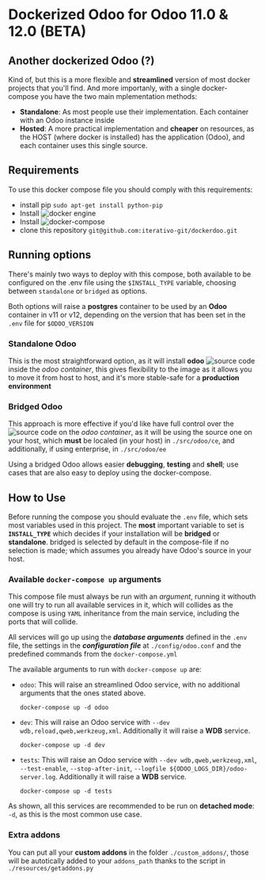 # Dockerized Odoo for Odoo 11.0 & 12.0 (BETA)

## Another dockerized Odoo (?)

Kind of, but this is a more flexible and **streamlined** version of most docker projects that you'll find. And more importanly, with a single docker-compose you have the two main mplementation methods:

* **Standalone**: As most people use their implementation. Each container with an Odoo instance inside
* **Hosted**: A more practical implementation and **cheaper** on resources, as the HOST (where docker is installed) has the application (Odoo), and each container uses this single source.

## Requirements

To use this docker compose file you should comply with this requirements:

* install pip `sudo apt-get install python-pip`
* Install ![docker engine](https://docs.docker.com/install/)
* Install ![docker-compose](https://docs.docker.com/compose/install/)
* clone this repository `git@github.com:iterativo-git/dockerdoo.git`

## Running options

There's mainly two ways to deploy with this compose, both available to be configured on the .env file using the `$INSTALL_TYPE` variable, choosing between `standalone` or `bridged` as options.

Both options will raise a **postgres** container to be used by an **Odoo** container in v11 or v12, depending on the version that has been set in the `.env` file for `$ODOO_VERSION`

### Standalone Odoo

This is the most straightforward option, as it will install **odoo** ![source code](https://github.com/odoo/odoo) inside the *odoo container*, this gives flexibility to the image as it allows you to move it from host to host, and it's more stable-safe for a **production environment**

### Bridged Odoo

This approach is more effective if you'd like have full control over the ![source code](https://github.com/odoo/odoo) on the *odoo container*, as it will be using the source one on your host, which **must** be localed (in your host) in `./src/odoo/ce`, and additionally, if using enterprise, in `./src/odoo/ee`

Using a bridged Odoo allows easier **debugging**, **testing** and **shell**; use cases that are also easy to deploy using the docker-compose.

## How to Use

Before running the compose you should evaluate the `.env` file, which sets most variables used in this project. The **most** important variable to set is **`INSTALL_TYPE`** which decides if your installation will be **bridged** or **standalone**. bridged is selected by default in the compose-file if no selection is made; which assumes you already have Odoo's source in your host.

### Available `docker-compose up` arguments

This compose file must always be run with an *argument*, running it withouth one will try to run all available services in it, which will collides as the compose is using `YAML` inheritance from the main service, including the ports that will collide.

All services will go up using the ***database arguments*** defined in the `.env` file, the settings in the ***configuration file*** at `./config/odoo.conf` and the predefined commands from the `docker-compose.yml`

The available arguments to run with `docker-compose up` are:

* `odoo`: This will raise an streamlined Odoo service, with no additional arguments that the ones stated above.

    ```docker
    docker-compose up -d odoo
    ```

* `dev`: This will raise an Odoo service with `--dev wdb,reload,qweb,werkzeug,xml`. Additionally it will raise a **WDB** service.

    ```docker
    docker-compose up -d dev
    ```

* `tests`: This will raise an Odoo service with `--dev wdb,qweb,werkzeug,xml`, `--test-enable`, `--stop-after-init`, `--logfile ${ODOO_LOGS_DIR}/odoo-server.log`. Additionally it will raise a **WDB** service.

    ```docker
    docker-compose up -d tests
    ```

As shown, all this services are recommended to be run on **detached mode**: `-d`, as this is the most common use case.

### Extra addons

You can put all your **custom addons** in the folder `./custom_addons/`, those will be autotically added to your `addons_path` thanks to the script in `./resources/getaddons.py`